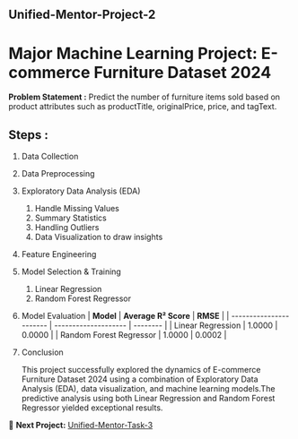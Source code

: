 ## Unified-Mentor-Project-2
# Major Machine Learning Project: E-commerce Furniture Dataset 2024

**Problem Statement :**
Predict the number of furniture items sold based on product attributes such as productTitle, originalPrice, price, and tagText.

## **Steps** :
1. Data Collection
   
2. Data Preprocessing

3. Exploratory Data Analysis (EDA)
   1) Handle Missing Values
   2) Summary Statistics
   3) Handling Outliers
   4) Data Visualization to draw insights

4. Feature Engineering

5. Model Selection & Training
   1) Linear Regression
   2) Random Forest Regressor

6. Model Evaluation
   | **Model**               | **Average R² Score** | **RMSE** |
   | ----------------------- | -------------------- | -------- |
   | Linear Regression       | 1.0000               | 0.0000   |
   | Random Forest Regressor | 1.0000               | 0.0002   |


7. Conclusion
   
   This project successfully explored the dynamics of E-commerce Furniture Dataset 2024 using a combination of Exploratory Data Analysis (EDA), data visualization, and machine learning models.The predictive analysis using both Linear Regression and Random Forest Regressor yielded exceptional results.


🔗 **Next Project:** [Unified-Mentor-Task-3](https://github.com/AditiLatane/Unified-Mentor-Task-3)
